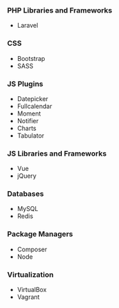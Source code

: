 ### PHP Libraries and Frameworks
* Laravel

### CSS
* Bootstrap
* SASS

### JS Plugins
* Datepicker
* Fullcalendar
* Moment
* Notifier
* Charts
* Tabulator

### JS Libraries and Frameworks
* Vue
* jQuery

### Databases
* MySQL
* Redis

### Package Managers
* Composer
* Node

### Virtualization
* VirtualBox
* Vagrant
